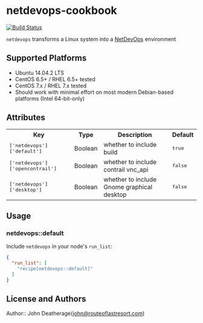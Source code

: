 # netdevops-cookbook

[![Build Status](https://travis-ci.org/netdevops/netdevops-cookbook.svg?branch=master)](https://travis-ci.org/netdevops/netdevops-cookbook)

`netdevops` transforms a Linux system into a [NetDevOps](https://github.com/netdevops/netdevops) environment

## Supported Platforms

 - Ubuntu 14.04.2 LTS
 - CentOS 6.5+ / RHEL 6.5+ tested
 - CentOS 7.x / RHEL 7.x tested
 - Should work with minimal effort on most modern Debian-based platforms (Intel 64-bit-only)

## Attributes

<table>
  <tr>
    <th>Key</th>
    <th>Type</th>
    <th>Description</th>
    <th>Default</th>
  </tr>
  <tr>
    <td><tt>['netdevops']['default']</tt></td>
    <td>Boolean</td>
    <td>whether to include build</td>
    <td><tt>true</tt></td>
  </tr>
  <tr>
    <td><tt>['netdevops']['opencontrail']</tt></td>
    <td>Boolean</td>
    <td>whether to include contrail vnc_api</td>
    <td><tt>false</tt></td>
  </tr>
  <tr>
    <td><tt>['netdevops']['desktop']</tt></td>
    <td>Boolean</td>
    <td>whether to include Gnome graphical desktop</td>
    <td><tt>false</tt></td>
  </tr>
</table>

## Usage

### netdevops::default

Include `netdevops` in your node's `run_list`:

```json
{
  "run_list": [
    "recipe[netdevops::default]"
  ]
}
```

## License and Authors

Author:: John Deatherage(<john@routeoflastresort.com>)
